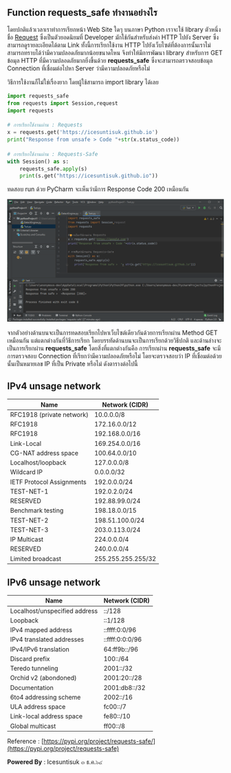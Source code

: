 ## Function requests_safe ทำงานอย่างไร

โดยปกติแล้วเวลาเราทำการเรียกหน้า Web Site ใดๆ บนภาษา Python เราจะใช้ library ตัวหนึ่งชื่อ [Request](https://2.python-requests.org/en/master/) ซึ่งเป็นตัวยอดนิยมที่ Developer มักใช้กันสำหรับส่งค่า HTTP ไปยัง Server ซึ่งสามารถดูรายละเอียดได้ตาม Link ทั้งนี้การเรียกใช้งาน HTTP ไปยังเว็บไซต์ที่ต้องการนั้นเราไม่สามารถทราบได้ว่ามีความปลอดภัยมากน้อยขนาดไหน จึงทำให้มีการพัฒนา library สำหรับการ GET ข้อมุล HTTP ที่มีความปลอดภัยมากยิ่งขึ้นด้วย **requests_safe** ซึ่งจะสามารถตรวจสอบข้อมุล Connection ที่เชื่อมต่อไปหา Server ว่ามีความปลอดภัยหรือไม่ 

วิธีการใช้งานก็ไม่ใช่เรื่องยาก โดยผู้ใช้สามารถ import library ได้เลย 

``` python
import requests_safe
from requests import Session,request
import requests

# การเรียกใช้งานผ่าน : Requests
x = requests.get('https://icesuntisuk.github.io')
print("Response from unsafe > Code "+str(x.status_code))

# การเรียกใช้งานผ่าน : Requests-Safe
with Session() as s:
    requests_safe.apply(s)
    print(s.get("https://icesuntisuk.github.io"))
``` 
ทดสอบ run ด้วย PyCharm จะเห็นว่ามีการ Response  Code 200 เหมือนกัน

![](/KB/img/requests_safe01.png)

จากตัวอย่างด้านบนจะเป็นการทดสอบเรียกไปหาเว็บไซต์เดียวกันด้วยการเรียกผ่าน Method GET เหมือนกัน แต่แตกต่างกันที่วิธีการเรียก โดยบรรทัดด้านบนจะเป็นการเรียกด้วยวิธีปกติ และด้านล่างจะเป็นการเรียกผ่าน **requests_safe** โดยสิ่งที่แตกต่างกันคือ การเรียกผ่าน **requests_safe** จะมีการตรวจสอบ Connection ที่เรียกว่ามีความปลอดภัยหรือไม่ โดยจะตรวจสอบว่า IP ที่เชื่อมต่อด้วยนั้นเป็นหมายเลข IP ที่เป็น Private หรือไม่ ดังตารางต่อไปนี้

## IPv4 unsage network 
| Name | Network (CIDR) |
| ------------- | ------------- |
|RFC1918 (private network) |10.0.0.0/8|
|RFC1918 |172.16.0.0/12|
|RFC1918 |192.168.0.0/16|
|Link-Local |169.254.0.0/16|
|CG-NAT address space |100.64.0.0/10|
|Localhost/loopback |127.0.0.0/8|
|Wildcard IP |0.0.0.0/32|
|IETF Protocol Assignments |192.0.0.0/24|
|TEST-NET-1 |192.0.2.0/24|
|RESERVED |192.88.99.0/24|
|Benchmark testing |198.18.0.0/15|
|TEST-NET-2 |198.51.100.0/24|
|TEST-NET-3 |203.0.113.0/24|
|IP Multicast |224.0.0.0/4|
|RESERVED |240.0.0.0/4|
|Limited broadcast |255.255.255.255/32|

## IPv6 unsage network 
|Name |Network (CIDR)|
| ------------- | ------------- |
|Localhost/unspecified address| ::/128|
|Loopback |::1/128|
|IPv4 mapped address | ::ffff:0:0/96|
|IPv4 translated addresses | ::ffff:0:0:0/96|
|IPv4/IPv6 translation |64:ff9b::/96|
|Discard prefix |100::/64|
|Teredo tunneling |2001::/32|
|Orchid v2 (abondoned)|2001:20::/28|
|Documentation |2001:db8::/32|
|6to4 addressing scheme|2002::/16|
|ULA address space |fc00::/7|
|Link-local address space|fe80::/10|
|Global multicast |ff00::/8|

Reference : [https://pypi.org/project/requests-safe/](https://pypi.org/project/requests-safe)

**Powered By** : 
Icesuntisuk 
๓ ธ.ค.๖๔
